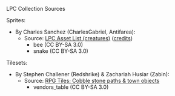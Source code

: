 LPC Collection Sources

Sprites:
- By Charles Sanchez (CharlesGabriel, Antifarea):
  - Source: [LPC Asset List (creatures)](http://lpc.opengameart.org/static/lpc-style-guide/assets.html#creatures) 
([credits](http://lpc.opengameart.org/static/lpc-style-guide/authors.html#authors-chapter))
    - bee (CC BY-SA 3.0)
    - snake (CC BY-SA 3.0)

Tilesets:
- By Stephen Challener (Redshrike) & Zachariah Husiar (Zabin):
  - Source: [RPG Tiles: Cobble stone paths & town objects](https://opengameart.org/node/14914)
    - vendors_table (CC BY-SA 3.0)
